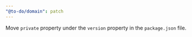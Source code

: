 ```yaml
---
"@to-do/domain": patch
---
```


Move `private` property under the `version` property in the `package.json` file.

